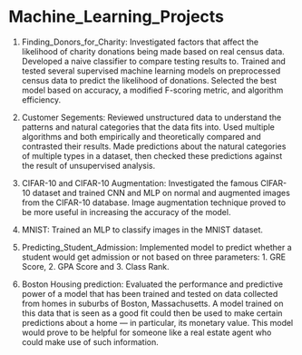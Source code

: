 # Machine_Learning_Projects
1. Finding_Donors_for_Charity: Investigated factors that affect the likelihood of charity donations being made based on real census data. Developed a naive classifier to compare testing results to. Trained and tested several supervised machine learning models on preprocessed census data to predict the likelihood of donations. Selected the best model based on accuracy, a modified F-scoring metric, and algorithm efficiency.

2. Customer Segements: Reviewed unstructured data to understand the patterns and natural categories that the data fits into. Used multiple algorithms and both empirically and theoretically compared and contrasted their results. Made predictions about the natural categories of multiple types in a dataset, then checked these predictions against the result of unsupervised analysis.

3. CIFAR-10 and CIFAR-10 Augmentation:  Investigated the famous CIFAR-10 dataset and trained CNN and MLP on normal and augmented images from the CIFAR-10 database. Image augmentation technique proved to be more useful in increasing the accuracy of the model.

4. MNIST: Trained an MLP to classify images in the MNIST dataset.

5. Predicting_Student_Admission: Implemented model to predict whether a student would get admission or not based on three parameters: 1. GRE Score, 2. GPA Score and 3. Class Rank.

6. Boston Housing prediction: Evaluated the performance and predictive power of a model that has been trained and tested on data collected from homes in suburbs of Boston, Massachusetts. A model trained on this data that is seen as a good fit could then be used to make certain predictions about a home — in particular, its monetary value. This model would prove to be helpful for someone like a real estate agent who could make use of such information.

